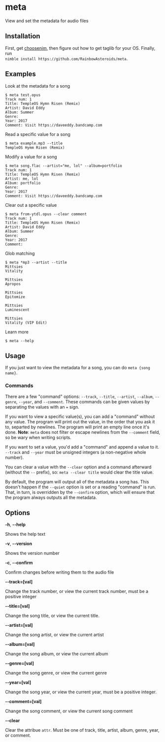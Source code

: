 # meta
View and set the metadata for audio files

## Installation
First, get [choosenim](https://github.com/dom96/choosenim), then figure out
how to get taglib for your OS. Finally, run  
`nimble install https://github.com/RainbowAsteroids/meta`.

## Examples
Look at the metadata for a song
```
$ meta test.opus
Track num: 1
Title: TempleOS Hymn Risen (Remix)
Artist: David Eddy
Album: Summer
Genre:
Year: 2017
Comment: Visit https://daveeddy.bandcamp.com
```

Read a specific value for a song
```
$ meta example.mp3 --title
TempleOS Hymm Risen (Remix)
```

Modify a value for a song
```
$ meta song.flac --artist="me, lol" --album=portfolio
Track num: 1
Title: TempleOS Hymn Risen (Remix)
Artist: me, lol
Album: portfolio
Genre:
Year: 2017
Comment: Visit https://daveeddy.bandcamp.com
```

Clear out a specific value
```
$ meta from-ytdl.opus --clear comment
Track num: 1
Title: TempleOS Hymn Risen (Remix)
Artist: David Eddy
Album: Summer
Genre:
Year: 2017
Comment:
```

Glob matching
```
$ meta *mp3 --artist --title
Mittsies
Vitality

Mittsies
Apropos

Mittsies
Epitomize

Mittsies
Luminescent

Mittsies
Vitality (VIP Edit)

```

Learn more
```
$ meta --help
```

## Usage
If you just want to view the metadata for a song, you can do `meta {song name}`.

### Commands
There are a few "command" options: `--track`, `--title`, `--artist`, `--album`,
`--genre`, `--year`, and `--comment`. These commands can be given values by
separating the values with an `=` sign.

If you want to view a specific value(s), you can add a "command" without any 
value.
The program will print out the value, in the order that you ask it to, 
separted by newlines. The program will print an empty line once it's done.
**Note**: `meta` does not filter or escape newlines
from the `--comment` field, so be wary when writing scripts.

If you want to set a value, you'd add a "command" and append a value to it.
`--track` and `--year` must be unsigned integers (a non-negative whole number).

You can clear a value with the `--clear` option and a command afterward 
(without the `--` prefix), so: `meta --clear title` would clear the title
value.

By default, the program will output all of the metadata a song has. This doesn't
happen if the `--quiet` option is set or a reading "command" is run. That, in
turn, is overridden by the `--confirm` option, which will ensure that the
program always outputs all the metadata.

## Options
**-h**, **--help**

Shows the help text

**-v**, **--version**

Shows the version number

**-c**, **--confirm**

Confirm changes before writing them to the audio file

**--track=[val]**

Change the track number, or view the current track number, must be a positive
integer

**--title=[val]**

Change the song title, or view the current title.

**--artist=[val]**

Change the song artist, or view the current artist

**--album=[val]**

Change the song album, or view the current album

**--genre=[val]**

Change the song genre, or view the current genre

**--year=[val]**

Change the song year, or view the current year, must be a positive integer.

**--comment=[val]**

Change the song comment, or view the current song comment

**--clear <attr>**

Clear the attribue `attr`. Must be one of track, title, artist, album, genre,
year, or comment.
